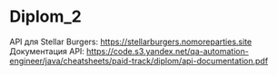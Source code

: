 # Diplom_2
API для Stellar Burgers: https://stellarburgers.nomoreparties.site Документация API: https://code.s3.yandex.net/qa-automation-engineer/java/cheatsheets/paid-track/diplom/api-documentation.pdf
